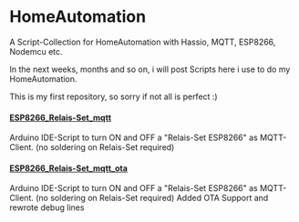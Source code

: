 # HomeAutomation
A Script-Collection for HomeAutomation with Hassio, MQTT, ESP8266, Nodemcu etc.


In the next weeks, months and so on, i will post Scripts here i use to do my HomeAutomation.

This is my first repository, so sorry if not all is perfect :)


#### [ESP8266_Relais-Set_mqtt](https://github.com/1ch1o/HomeAutomation/tree/master/ESP8266_Relais-Set_mqtt)
Arduino IDE-Script to turn ON and OFF a "Relais-Set ESP8266" as MQTT-Client. (no soldering on Relais-Set required)

#### [ESP8266_Relais-Set_mqtt_ota](https://github.com/1ch1o/HomeAutomation/tree/master/ESP8266_Relais-Set_mqtt_ota)
Arduino IDE-Script to turn ON and OFF a "Relais-Set ESP8266" as MQTT-Client. (no soldering on Relais-Set required)
Added OTA Support and rewrote debug lines

